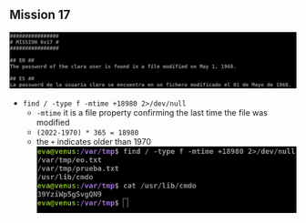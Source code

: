 ## Mission 17

![36](images/36.png)

- `find / -type f -mtime +18980 2>/dev/null`
	- `-mtime` it is a file property confirming the last time the file was modified
	- `(2022-1970) * 365 = 18980`
	- the `+` indicates older than 1970
![37](images/37.png)